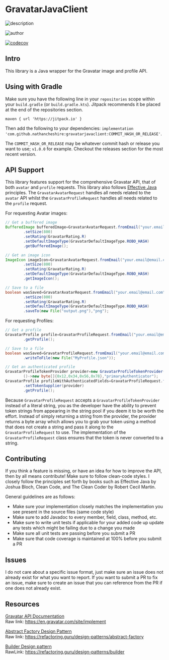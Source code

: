# GravatarJavaClient

![description](https://user-images.githubusercontent.com/60986919/219560104-58f321f8-4a7e-4d3a-9c73-884507442c36.png)

![author](https://user-images.githubusercontent.com/60986919/219560101-6fd7400d-4e24-49b9-9b3a-82247e777d81.png)

[![codecov](https://codecov.io/gh/NathanCheshire/GravatarJavaClient/branch/main/graph/badge.svg?token=T0DQD31N7S)](https://codecov.io/gh/NathanCheshire/GravatarJavaClient)

## Intro

This library is a Java wrapper for the Gravatar image and profile API.

## Using with Gradle

Make sure you have the following line in your `repositories` scope within your `build.gradle` (or `build.gradle.kts`).
Jitpack recommends it be placed at the end of the repositories section.

`maven { url 'https://jitpack.io' }`

Then add the following to your dependencies:
`implementation 'com.github.nathancheshire:gravatarjavaclient:COMMIT_HASH_OR_RELEASE'`.

The `COMMIT_HASH_OR_RELEASE` may be whatever commit hash or release you want to use; `v1.0.0` for example. Checkout the
releases section for the most recent version.

## API Support

This library features support for the comprehensive Gravatar API, that of both `avatar` and `profile` requests. This
library also follows [Effective Java](https://www.amazon.com/Effective-Java-Joshua-Bloch/dp/0134685997) principles.
The `GravatarAvatarRequest` handles all needs related to the `avatar` API whilst the `GravatarProfileRequest` handles
all needs related to the `profile` request.

For requesting Avatar images:

```java
// Get a buffered image
BufferedImage bufferedImage=GravatarAvatarRequest.fromEmail("your.email@email.com")
        .setSize(800)
        .setRating(GravatarRating.R)
        .setDefaultImageType(GravatarDefaultImageType.ROBO_HASH)
        .getBufferedImage();

// Get an image icon
ImageIcon imageIcon=GravatarAvatarRequest.fromEmail("your.email@email.com")
        .setSize(800)
        .setRating(GravatarRating.R)
        .setDefaultImageType(GravatarDefaultImageType.ROBO_HASH)
        .getImageIcon();

// Save to a file
boolean wasSaved=GravatarAvatarRequest.fromEmail("your.email@email.com")
        .setSize(800)
        .setRating(GravatarRating.R)
        .setDefaultImageType(GravatarDefaultImageType.ROBO_HASH)
        .saveTo(new File("output.png"),"png");
```

For requesting Profiles:

```java
// Get a profile
GravatarProfile profile=GravatarProfileRequest.fromEmail("your.email@email.com")
        .getProfile();

// Save to a file
boolean wasSaved=GravatarProfileRequest.fromEmail("your.email@email.com")
        .writeToFile(new File("MyProfile.json"));

// Get an authenticated profile
GravatarProfileTokenProvider provider=new GravatarProfileTokenProvider(
        ()->new byte[]{0x12,0x34,0x56,0x78},"primaryAuthenticator");
GravatarProfile profileWithAuthenticatedFields=GravatarProfileRequest.fromEmail("your.email@email.com")
        .setTokenSupplier(provider)
        .getProfile();
```

Because `GravatarProfileRequest` accepts a `GravatarProfileTokenProvider` instead of a literal string, you as the
developer have the ability to prevent token strings from appearing in the string pool if you deem it to be worth
the effort. Instead of simply returning a string from the provider, the provider returns a byte array which allows
you to grab your token using a method that does not create a string and pass it along to the `GravatarProfileRequest`
to use. The implementation of the `GravatarProfileRequest` class ensures that the token is never converted to a string.

## Contributing

If you think a feature is missing, or have an idea for how to improve the API, then by all means contribute! Make sure
to follow clean-code styles. I closely follow the principles set forth by books such as Effective Java by Joshua Bloch,
Clean Code, and The Clean Coder by Robert Cecil Martin.

General guidelines are as follows:

- Make sure your implementation closely matches the implementation you see present in the source files (same code style)
- Make sure to add Javadoc to every member, field, class, method, etc.
- Make sure to write unit tests if applicable for your added code up update any tests which might be failing due to a
  change you made
- Make sure all unit tests are passing before you submit a PR
- Make sure that code coverage is maintained at 100% before you submit a PR

## Issues

I do not care about a specific issue format, just make sure an issue does not already exist for what you want to report.
If you want to submit a PR to fix an issue, make sure to create an issue that you can reference from the PR if one does
not already exist.

## Resources

[Gravatar API Documentation](https://en.gravatar.com/site/implement)
<br/>
Raw link: https://en.gravatar.com/site/implement

[Abstract Factory Design Pattern](https://refactoring.guru/design-patterns/abstract-factory)
<br/>
Raw link: https://refactoring.guru/design-patterns/abstract-factory

[Builder Design pattern](https://refactoring.guru/design-patterns/builder)
<br/>
RawLink: https://refactoring.guru/design-patterns/builder

